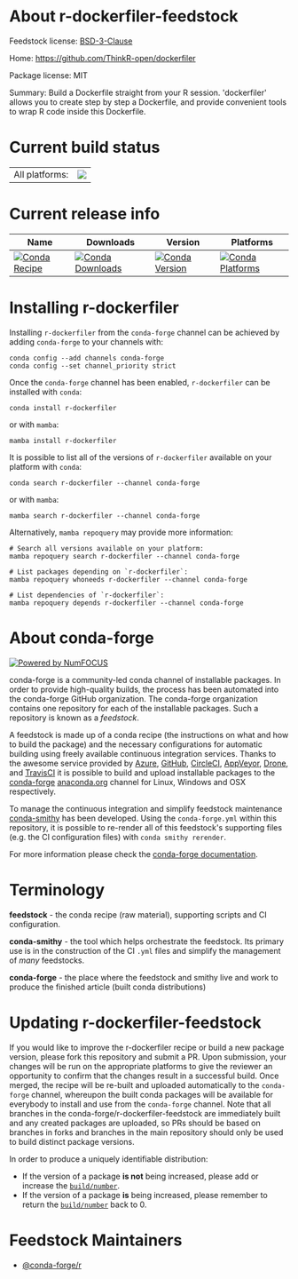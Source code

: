 About r-dockerfiler-feedstock
=============================

Feedstock license: [BSD-3-Clause](https://github.com/conda-forge/r-dockerfiler-feedstock/blob/main/LICENSE.txt)

Home: https://github.com/ThinkR-open/dockerfiler

Package license: MIT

Summary: Build a Dockerfile straight from your R session. 'dockerfiler' allows you to create step by step a Dockerfile, and provide convenient tools to wrap R code inside this Dockerfile.

Current build status
====================


<table><tr><td>All platforms:</td>
    <td>
      <a href="https://dev.azure.com/conda-forge/feedstock-builds/_build/latest?definitionId=8806&branchName=main">
        <img src="https://dev.azure.com/conda-forge/feedstock-builds/_apis/build/status/r-dockerfiler-feedstock?branchName=main">
      </a>
    </td>
  </tr>
</table>

Current release info
====================

| Name | Downloads | Version | Platforms |
| --- | --- | --- | --- |
| [![Conda Recipe](https://img.shields.io/badge/recipe-r--dockerfiler-green.svg)](https://anaconda.org/conda-forge/r-dockerfiler) | [![Conda Downloads](https://img.shields.io/conda/dn/conda-forge/r-dockerfiler.svg)](https://anaconda.org/conda-forge/r-dockerfiler) | [![Conda Version](https://img.shields.io/conda/vn/conda-forge/r-dockerfiler.svg)](https://anaconda.org/conda-forge/r-dockerfiler) | [![Conda Platforms](https://img.shields.io/conda/pn/conda-forge/r-dockerfiler.svg)](https://anaconda.org/conda-forge/r-dockerfiler) |

Installing r-dockerfiler
========================

Installing `r-dockerfiler` from the `conda-forge` channel can be achieved by adding `conda-forge` to your channels with:

```
conda config --add channels conda-forge
conda config --set channel_priority strict
```

Once the `conda-forge` channel has been enabled, `r-dockerfiler` can be installed with `conda`:

```
conda install r-dockerfiler
```

or with `mamba`:

```
mamba install r-dockerfiler
```

It is possible to list all of the versions of `r-dockerfiler` available on your platform with `conda`:

```
conda search r-dockerfiler --channel conda-forge
```

or with `mamba`:

```
mamba search r-dockerfiler --channel conda-forge
```

Alternatively, `mamba repoquery` may provide more information:

```
# Search all versions available on your platform:
mamba repoquery search r-dockerfiler --channel conda-forge

# List packages depending on `r-dockerfiler`:
mamba repoquery whoneeds r-dockerfiler --channel conda-forge

# List dependencies of `r-dockerfiler`:
mamba repoquery depends r-dockerfiler --channel conda-forge
```


About conda-forge
=================

[![Powered by
NumFOCUS](https://img.shields.io/badge/powered%20by-NumFOCUS-orange.svg?style=flat&colorA=E1523D&colorB=007D8A)](https://numfocus.org)

conda-forge is a community-led conda channel of installable packages.
In order to provide high-quality builds, the process has been automated into the
conda-forge GitHub organization. The conda-forge organization contains one repository
for each of the installable packages. Such a repository is known as a *feedstock*.

A feedstock is made up of a conda recipe (the instructions on what and how to build
the package) and the necessary configurations for automatic building using freely
available continuous integration services. Thanks to the awesome service provided by
[Azure](https://azure.microsoft.com/en-us/services/devops/), [GitHub](https://github.com/),
[CircleCI](https://circleci.com/), [AppVeyor](https://www.appveyor.com/),
[Drone](https://cloud.drone.io/welcome), and [TravisCI](https://travis-ci.com/)
it is possible to build and upload installable packages to the
[conda-forge](https://anaconda.org/conda-forge) [anaconda.org](https://anaconda.org/)
channel for Linux, Windows and OSX respectively.

To manage the continuous integration and simplify feedstock maintenance
[conda-smithy](https://github.com/conda-forge/conda-smithy) has been developed.
Using the ``conda-forge.yml`` within this repository, it is possible to re-render all of
this feedstock's supporting files (e.g. the CI configuration files) with ``conda smithy rerender``.

For more information please check the [conda-forge documentation](https://conda-forge.org/docs/).

Terminology
===========

**feedstock** - the conda recipe (raw material), supporting scripts and CI configuration.

**conda-smithy** - the tool which helps orchestrate the feedstock.
                   Its primary use is in the construction of the CI ``.yml`` files
                   and simplify the management of *many* feedstocks.

**conda-forge** - the place where the feedstock and smithy live and work to
                  produce the finished article (built conda distributions)


Updating r-dockerfiler-feedstock
================================

If you would like to improve the r-dockerfiler recipe or build a new
package version, please fork this repository and submit a PR. Upon submission,
your changes will be run on the appropriate platforms to give the reviewer an
opportunity to confirm that the changes result in a successful build. Once
merged, the recipe will be re-built and uploaded automatically to the
`conda-forge` channel, whereupon the built conda packages will be available for
everybody to install and use from the `conda-forge` channel.
Note that all branches in the conda-forge/r-dockerfiler-feedstock are
immediately built and any created packages are uploaded, so PRs should be based
on branches in forks and branches in the main repository should only be used to
build distinct package versions.

In order to produce a uniquely identifiable distribution:
 * If the version of a package **is not** being increased, please add or increase
   the [``build/number``](https://docs.conda.io/projects/conda-build/en/latest/resources/define-metadata.html#build-number-and-string).
 * If the version of a package **is** being increased, please remember to return
   the [``build/number``](https://docs.conda.io/projects/conda-build/en/latest/resources/define-metadata.html#build-number-and-string)
   back to 0.

Feedstock Maintainers
=====================

* [@conda-forge/r](https://github.com/orgs/conda-forge/teams/r/)

